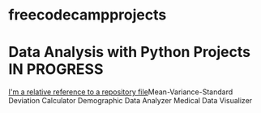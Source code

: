 # freecodecampprojects

# Data Analysis with Python Projects IN PROGRESS
[I'm a relative reference to a repository file]()Mean-Variance-Standard Deviation Calculator
Demographic Data Analyzer
Medical Data Visualizer
